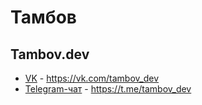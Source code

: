# Тамбов

## Tambov.dev
- [VK](https://vk.com/tambov_dev) - https://vk.com/tambov_dev
- [Telegram-чат](https://t.me/tambov_dev) - https://t.me/tambov_dev
